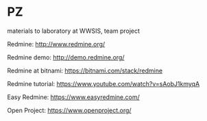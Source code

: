 # PZ
materials to laboratory at WWSIS, team project


Redmine:
http://www.redmine.org/

Redmine demo:
http://demo.redmine.org/

Redmine at bitnami:
https://bitnami.com/stack/redmine

Redmine tutorial:
https://www.youtube.com/watch?v=sAobJ1kmyqA

Easy Redmine:
https://www.easyredmine.com/

Open Project:
https://www.openproject.org/


